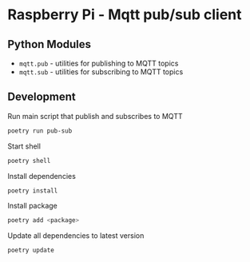 # Raspberry Pi - Mqtt pub/sub client

## Python Modules

- `mqtt.pub` - utilities for publishing to MQTT topics
- `mqtt.sub` - utilities for subscribing to MQTT topics

## Development

Run main script that publish and subscribes to MQTT

```bash
poetry run pub-sub
```

Start shell

```bash
poetry shell
```

Install dependencies

```bash
poetry install
```

Install package

```bash
poetry add <package>
```

Update all dependencies to latest version

```bash
poetry update
```
